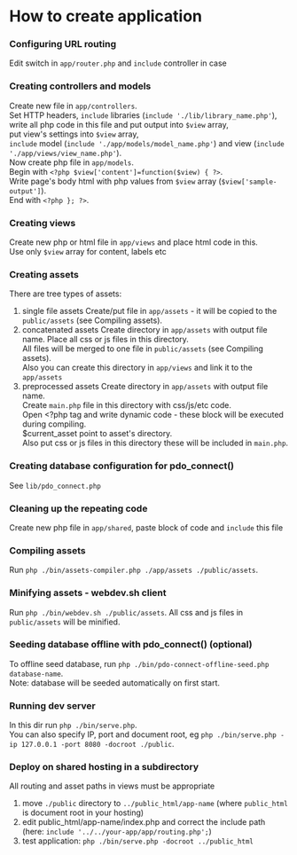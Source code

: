 # How to create application

### Configuring URL routing
Edit switch in `app/router.php` and `include` controller in case

### Creating controllers and models
Create new file in `app/controllers`.  
Set HTTP headers, `include` libraries (`include './lib/library_name.php'`),  
write all php code in this file and put output into `$view` array,  
put view's settings into `$view` array,  
`include` model (`include './app/models/model_name.php'`) and view (`include './app/views/view_name.php'`).  
Now create php file in `app/models`.  
Begin with `<?php $view['content']=function($view) { ?>`.  
Write page's body html with php values from `$view` array (`$view['sample-output']`).   
End with `<?php }; ?>`.

### Creating views
Create new php or html file in `app/views` and place html code in this.  
Use only `$view` array for content, labels etc

### Creating assets
There are tree types of assets:
1) single file assets
	Create/put file in `app/assets` - it will be copied to the `public/assets` (see Compiling assets).
2) concatenated assets
	Create directory in `app/assets` with output file name. Place all css or js files in this directory.  
	All files will be merged to one file in `public/assets`  (see Compiling assets).  
	Also you can create this directory in `app/views` and link it to the `app/assets`
3) preprocessed assets
	Create directory in `app/assets` with output file name.  
	Create `main.php` file in this directory with css/js/etc code.  
	Open <?php tag and write dynamic code - these block will be executed during compiling.  
	$current_asset point to asset's directory.  
	Also put css or js files in this directory these will be included in `main.php`.

### Creating database configuration for pdo_connect()
See `lib/pdo_connect.php`

### Cleaning up the repeating code
Create new php file in `app/shared`, paste block of code and `include` this file

### Compiling assets
Run `php ./bin/assets-compiler.php ./app/assets ./public/assets`.

### Minifying assets - webdev.sh client
Run `php ./bin/webdev.sh ./public/assets`. All css and js files in `public/assets` will be minified.

### Seeding database offline with pdo_connect() (optional)
To offline seed database, run `php ./bin/pdo-connect-offline-seed.php database-name`.  
Note: database will be seeded automatically on first start.

### Running dev server
In this dir run `php ./bin/serve.php`.  
You can also specify IP, port and document root, eg `php ./bin/serve.php -ip 127.0.0.1 -port 8080 -docroot ./public`.

### Deploy on shared hosting in a subdirectory
All routing and asset paths in views must be appropriate
1) move `./public` directory to `../public_html/app-name` (where `public_html` is document root in your hosting)
2) edit public_html/app-name/index.php and correct the include path (here: `include '../../your-app/app/routing.php';`)
3) test application: `php ./bin/serve.php -docroot ../public_html`

